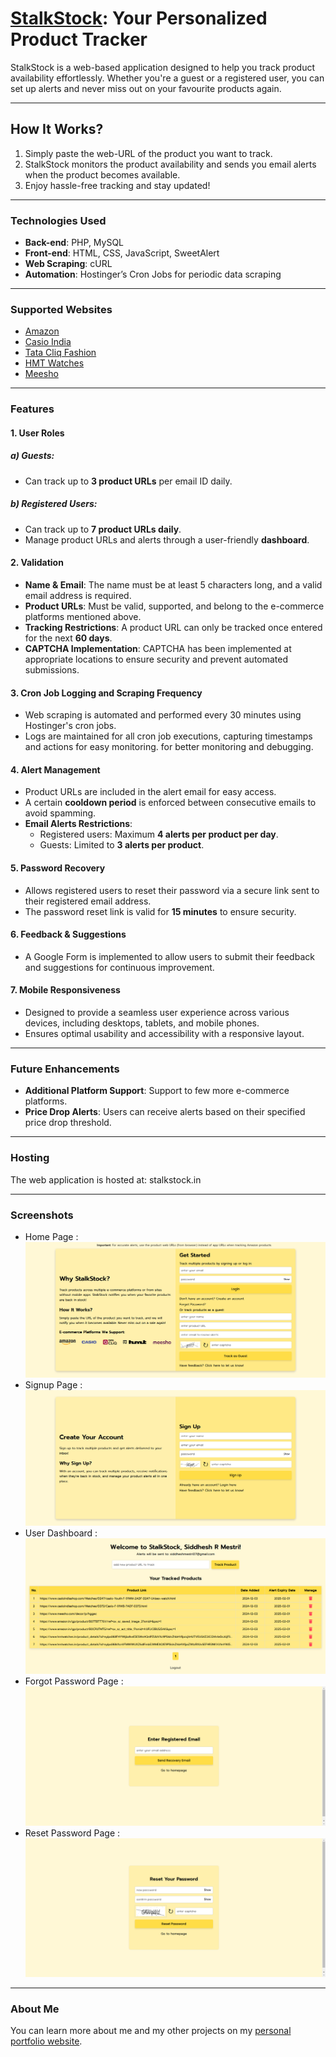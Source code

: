 # [StalkStock](https://stalkstock.in): Your Personalized Product Tracker

StalkStock is a web-based application designed to help you track product availability effortlessly. Whether you're a guest or a registered user, you can set up alerts and never miss out on your favourite products again.

---

## How It Works?

1. Simply paste the web-URL of the product you want to track.
2. StalkStock monitors the product availability and sends you email alerts when the product becomes available.
3. Enjoy hassle-free tracking and stay updated!

---

### Technologies Used

- **Back-end**: PHP, MySQL
- **Front-end**: HTML, CSS, JavaScript, SweetAlert
- **Web Scraping**: cURL
- **Automation**: Hostinger’s Cron Jobs for periodic data scraping

---

### Supported Websites

- [Amazon](https://www.amazon.in/)
- [Casio India](https://www.casioindiashop.com/)
- [Tata Cliq Fashion](https://www.tatacliq.com/)
- [HMT Watches](https://www.hmtwatches.in/)
- [Meesho](https://www.meesho.com/)

---

### Features

#### **1. User Roles**

##### a) Guests:

- Can track up to **3 product URLs** per email ID daily.

##### b) Registered Users:

- Can track up to **7 product URLs daily**.
- Manage product URLs and alerts through a user-friendly **dashboard**.

#### **2. Validation**

- **Name & Email**: The name must be at least 5 characters long, and a valid email address is required.
- **Product URLs**: Must be valid, supported, and belong to the e-commerce platforms mentioned above.
- **Tracking Restrictions**: A product URL can only be tracked once entered for the next **60 days**.
- **CAPTCHA Implementation**: CAPTCHA has been implemented at appropriate locations to ensure security and prevent automated submissions.

#### **3. Cron Job Logging and Scraping Frequency**

- Web scraping is automated and performed every 30 minutes using Hostinger's cron jobs.
- Logs are maintained for all cron job executions, capturing timestamps and actions for easy monitoring. for better monitoring and debugging.

#### **4. Alert Management**

- Product URLs are included in the alert email for easy access.
- A certain **cooldown period** is enforced between consecutive emails to avoid spamming.
- **Email Alerts Restrictions**:
  - Registered users: Maximum **4 alerts per product per day**.
  - Guests: Limited to **3 alerts per product**.

#### **5. Password Recovery**

- Allows registered users to reset their password via a secure link sent to their registered email address.
- The password reset link is valid for **15 minutes** to ensure security.

#### **6. Feedback & Suggestions**

- A Google Form is implemented to allow users to submit their feedback and suggestions for continuous improvement.

#### **7. Mobile Responsiveness**

- Designed to provide a seamless user experience across various devices, including desktops, tablets, and mobile phones.
- Ensures optimal usability and accessibility with a responsive layout.

---

### Future Enhancements

- **Additional Platform Support**: Support to few more e-commerce platforms.
- **Price Drop Alerts**: Users can receive alerts based on their specified price drop threshold.

---

### Hosting

The web application is hosted at: stalkstock.in

---

### Screenshots

- Home Page : ![Home Page](media/screenshots/home_page.png)
- Signup Page : ![Signup Page](media/screenshots/signup_page.png)
- User Dashboard : ![User Dashboard](media/screenshots/user_dashboard.png)
- Forgot Password Page : ![Forgot Password Page](media/screenshots/forgot_password.png)
- Reset Password Page : ![Reset Password Page](media/screenshots/reset_password.png)

---

### About Me

You can learn more about me and my other projects on my [personal portfolio website](https://siddheshmestri.online).
